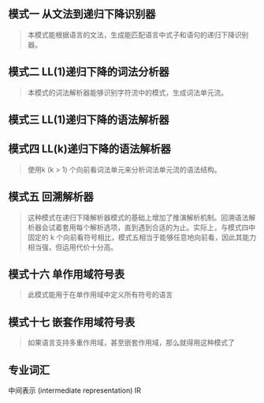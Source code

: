 ## 模式一  从文法到递归下降识别器

> 本模式能根据语言的文法，生成能匹配语言中式子和语句的递归下降识别器。

## 模式二 LL(1)递归下降的词法分析器

> 本模式的词法解析器能够识别字符流中的模式，生成词法单元流。

## 模式三 LL(1)递归下降的语法解析器

## 模式四 LL(k)递归下降的语法解析器

> 使用k (k > 1) 个向前看词法单元来分析词法单元流的语法结构。

## 模式五 回溯解析器

> 这种模式在递归下降解析器模式的基础上增加了推演解析机制。回溯语法解析器会试着套用每个解析选项，直到遇到合适的为止。实际上，与模式四中固定的 k 个向前看符号相比，模式五相当于能够任意地向前看，因此其能力相当强，但运用代价十分高。

## 模式十六 单作用域符号表

> 此模式能用于在单作用域中定义所有符号的语言

## 模式十七 嵌套作用域符号表

> 如果语言支持多重作用域，甚至嵌套作用域，那么就得用这种模式了


## 专业词汇

中间表示 (intermediate representation) IR


